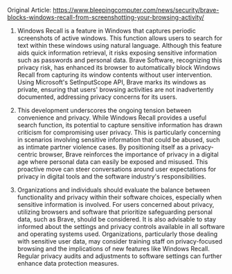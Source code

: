 Original Article: https://www.bleepingcomputer.com/news/security/brave-blocks-windows-recall-from-screenshotting-your-browsing-activity/

1) Windows Recall is a feature in Windows that captures periodic screenshots of active windows. This function allows users to search for text within these windows using natural language. Although this feature aids quick information retrieval, it risks exposing sensitive information such as passwords and personal data. Brave Software, recognizing this privacy risk, has enhanced its browser to automatically block Windows Recall from capturing its window contents without user intervention. Using Microsoft's SetInputScope API, Brave marks its windows as private, ensuring that users' browsing activities are not inadvertently documented, addressing privacy concerns for its users.

2) This development underscores the ongoing tension between convenience and privacy. While Windows Recall provides a useful search function, its potential to capture sensitive information has drawn criticism for compromising user privacy. This is particularly concerning in scenarios involving sensitive information that could be abused, such as intimate partner violence cases. By positioning itself as a privacy-centric browser, Brave reinforces the importance of privacy in a digital age where personal data can easily be exposed and misused. This proactive move can steer conversations around user expectations for privacy in digital tools and the software industry's responsibilities.

3) Organizations and individuals should evaluate the balance between functionality and privacy within their software choices, especially when sensitive information is involved. For users concerned about privacy, utilizing browsers and software that prioritize safeguarding personal data, such as Brave, should be considered. It is also advisable to stay informed about the settings and privacy controls available in all software and operating systems used. Organizations, particularly those dealing with sensitive user data, may consider training staff on privacy-focused browsing and the implications of new features like Windows Recall. Regular privacy audits and adjustments to software settings can further enhance data protection measures.